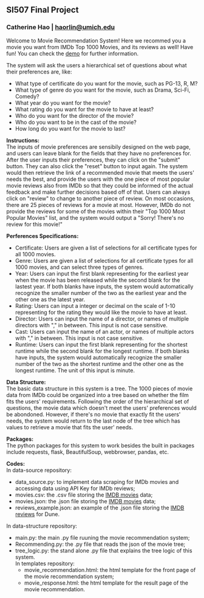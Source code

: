 ## **SI507 Final Project**

### Catherine Hao  |  haorlin@umich.edu

Welcome to Movie Recommendation System! Here we recommed you a movie you want from IMDb Top 1000 Movies, and its reviews as well! Have fun! You can check the [demo](https://youtu.be/m7d1o3C2U7o) for further information.

The system will ask the users a hierarchical set of questions about what their preferences are, like:
- What type of certificate do you want for the movie, such as PG-13, R, M?
- What type of genre do you want for the movie, such as Drama, Sci-Fi, Comedy?
- What year do you want for the movie?
- What rating do you want for the movie to have at least?
- Who do you want for the director of the movie? 
- Who do you want to be in the cast of the movie? 
- How long do you want for the movie to last? 

<b>Instructions: </b> </br>
The inputs of movie preferences are sensibily designed on the web page, and users can leave blank for the fields that they have no preferences for. After the user inputs their preferences, they can click on the "submit" button. They can also click the "reset" button to input again. The system would then retrieve the link of a recommended movie that meets the users' needs the best, and provide the users with the one piece of most popular movie reviews also from IMDb so that they could be informed of the actual feedback and make further decisions based off of that. Users can always click on "review" to change to another piece of review. On most occasions, there are 25 pieces of reviews for a movie at most. However, IMDb do not provide the reviews for some of the movies within their "Top 1000 Most Popular Movies" list, and the system would output a "Sorry! There's no review for this movie!"

<b>Perferences Specifications:</b> </br>
- Certificate: Users are given a list of selections for all certificate types for all 1000 movies. 
- Genre: Users are given a list of selections for all certificate types for all 1000 movies, and can select three types of genres.
- Year: Users can input the first blank representing for the earliest year when the movie has been released while the second blank for the lastest year. If both blanks have inputs, the system would automatically recognize the smaller number of the two as the earliest year and the other one as the latest year.
- Rating: Users can input a integer or decimal on the scale of 1-10 representing for the rating they would like the movie to have at least.
- Director: Users can input the name of a director, or names of multiple directors with "," in between. This input is not case sensitive.
- Cast: Users can input the name of an actor, or names of multiple actors with "," in between. This input is not case sensitive.
- Runtime: Users can input the first blank representing for the shortest runtime while the second blank for the longest runtime. If both blanks have inputs, the system would automatically recognize the smaller number of the two as the shortest runtime and the other one as the longest runtime. The unit of this input is minute.

<b>Data Structure: </b> </br> 
The basic data structure in this system is a tree. The 1000 pieces of movie data from IMDb could be organized into a tree based on whether the film fits the users' requirements. Following the order of the hierarchical set of questions, the movie data which doesn't meet the users' preferences would be abondoned. However, if there's no movie that exactly fit the users' needs, the system would return to the last node of the tree which has values to retrieve a movie that fits the user' needs.

<b>Packages: </b></br>
The python packages for this system to work besides the built in packages include requests, flask, BeautifulSoup, webbrowser, pandas, etc.

<b>Codes: </b> </br>
In data-source repository: 
- data_source.py: to implement data scraping for IMDb movies and accessing data using API Key for IMDb reviews;
- movies.csv: the .csv file storing the [IMDB movies](https://www.imdb.com/search/title/?groups=top_1000&ref_=adv_prv) data;
- movies.json: the .json file storing the [IMDB movies](https://www.imdb.com/search/title/?groups=top_1000&ref_=adv_prv) data;
- reviews_example.json: an example of the .json file storing the [IMDB reviews](https://imdb-api.com/en/API/Reviews/k_nm384tne/tt1160419) for Dune. </br>

In data-structure repository: 
- main.py: the main .py file ruuning the movie recommendation system;
- Recommending.py: the .py file that reads the json of the movie tree;
- tree_logic.py: the stand alone .py file that explains the tree logic of this system.</br>
    In templates repository:
    - movie_recommendation.html: the html template for the front page of the movie recommendation system;
    - movie_response.html: the html template for the result page of the movie recommendation.
  
  
  
  
  
